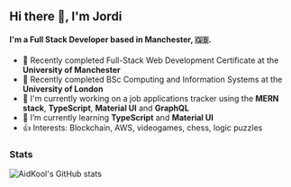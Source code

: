 <!--
**AidKool/aidkool** is a ✨ _special_ ✨ repository because its `README.md` (this file) appears on your GitHub profile.

Here are some ideas to get you started:

- 🔭 I’m currently working on ...
- 🌱 I’m currently learning ...
- 👯 I’m looking to collaborate on ...
- 🤔 I’m looking for help with ...
- 💬 Ask me about ...
- 📫 How to reach me: ...
- 😄 Pronouns: ...
- ⚡ Fun fact: ...
-->

## Hi there 👋, I'm Jordi

#### I'm a Full Stack Developer based in Manchester, 🇬🇧.

- 🏢 Recently completed Full-Stack Web Development Certificate at the **University of Manchester**
- 🏢 Recently completed BSc Computing and Information Systems at the **University of London**
- 🔭 I'm currently working on a job applications tracker using the **MERN stack**, **TypeScript**, **Material UI** and **GraphQL**
- 🌱 I’m currently learning **TypeScript** and **Material UI**
- 👍 Interests: Blockchain, AWS, videogames, chess, logic puzzles

### Stats

![AidKool's GitHub stats](https://github-readme-stats.vercel.app/api?username=aidkool&theme=monokai&show_icons=true&count_private=true)

